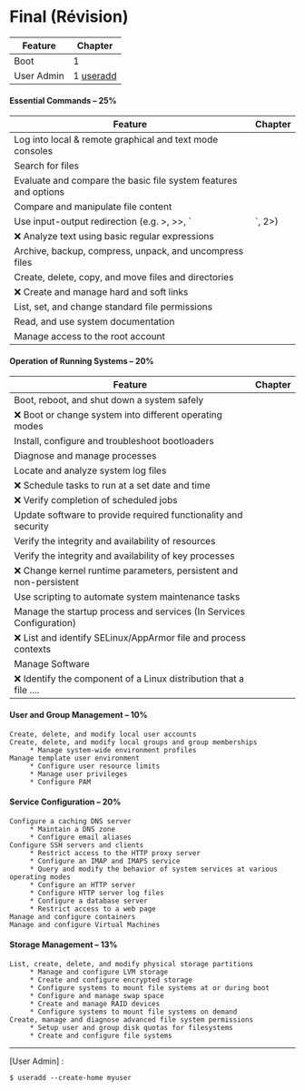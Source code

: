 # Final (Révision)



|   Feature              | Chapter                                                                         |
|------------------------|---------------------------------------------------------------------------------|
|   Boot                 | 1                                                                               |
|   User Admin           | 1 [useradd](https://www.tecmint.com/add-users-in-linux/)                        |



#### Essential Commands – 25%

|   Feature                                                           | Chapter                                       |
|---------------------------------------------------------------------|-----------------------------------------------|
| Log into local & remote graphical and text mode consoles            |                                               |
| Search for files                                                    |                                               |
| Evaluate and compare the basic file system features and options     |                                               |
| Compare and manipulate file content                                 |                                               |
| Use input-output redirection (e.g. >, >>, `|`, 2>)                  |                                               |
| :x: Analyze text using basic regular expressions                    |                                               |
| Archive, backup, compress, unpack, and uncompress files             |                                               |
| Create, delete, copy, and move files and directories                |                                               |
| :x: Create and manage hard and soft links                           |                                               |
| List, set, and change standard file permissions                     |                                               |
| Read, and use system documentation                                  |                                               |
| Manage access to the root account                                   |                                               |

#### Operation of Running Systems – 20%

|   Feature                                                           | Chapter                                       |
|---------------------------------------------------------------------|-----------------------------------------------|
| Boot, reboot, and shut down a system safely                         |                                               |
| :x: Boot or change system into different operating modes            |                                               |
| Install, configure and troubleshoot bootloaders                     |                                               |
| Diagnose and manage processes                                       |                                               |
| Locate and analyze system log files                                 |                                               |
| :x: Schedule tasks to run at a set date and time                    |                                               |
| :x: Verify completion of scheduled jobs                             |                                               |
| Update software to provide required functionality and security      |                                               |
| Verify the integrity and availability of resources                  |                                               |
| Verify the integrity and availability of key processes              |                                               |
| :x: Change kernel runtime parameters, persistent and non-persistent |                                               |
| Use scripting to automate system maintenance tasks                  |                                               |
| Manage the startup process and services (In Services Configuration) |                                               |
| :x: List and identify SELinux/AppArmor file and process contexts    |                                               |
| Manage Software                                                     |                                               |
| :x: Identify the component of a Linux distribution that a file .... |                                               |


#### User and Group Management – 10%

```
Create, delete, and modify local user accounts
Create, delete, and modify local groups and group memberships
     * Manage system-wide environment profiles
Manage template user environment
     * Configure user resource limits
     * Manage user privileges
     * Configure PAM
```

#### Service Configuration – 20%

```
Configure a caching DNS server
     * Maintain a DNS zone
     * Configure email aliases
Configure SSH servers and clients
     * Restrict access to the HTTP proxy server
     * Configure an IMAP and IMAPS service
     * Query and modify the behavior of system services at various operating modes
     * Configure an HTTP server
     * Configure HTTP server log files
     * Configure a database server
     * Restrict access to a web page
Manage and configure containers
Manage and configure Virtual Machines
```

#### Storage Management – 13%

```
List, create, delete, and modify physical storage partitions
     * Manage and configure LVM storage
     * Create and configure encrypted storage
     * Configure systems to mount file systems at or during boot
     * Configure and manage swap space
     * Create and manage RAID devices
     * Configure systems to mount file systems on demand
Create, manage and diagnose advanced file system permissions
     * Setup user and group disk quotas for filesystems
     * Create and configure file systems
```


<hr>


[User Admin] :

```
$ useradd --create-home myuser 
```


